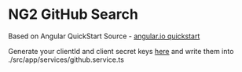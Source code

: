 # NG2 GitHub Search

Based on Angular QuickStart Source - [angular.io quickstart](https://angular.io/docs/ts/latest/quickstart.html)

Generate your clientId and client secret keys [here](https://github.com/settings/developers) and write them into ./src/app/services/github.service.ts 
